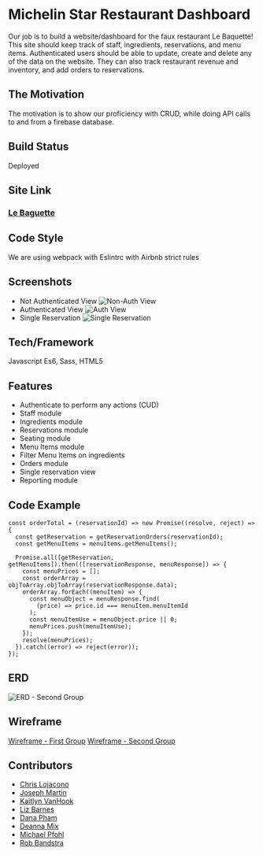# Michelin Star Restaurant Dashboard
Our job is to build a website/dashboard for the faux restaurant Le Baquette! This site should keep track of staff, ingredients, reservations, and menu items.
Authenticated users should be able to update, create and delete any of the data on the website. They can also track restaurant revenue and inventory, and add orders to reservations.

## The Motivation
The motivation is to show our proficiency with CRUD, while doing API calls to and from a firebase database. 

## Build Status
Deployed

## Site Link
### [Le Baguette](https://le-baguette-e03bd.web.app/)

## Code Style
We are using webpack with Eslintrc with Airbnb strict rules

## Screenshots
- Not Authenticated View
![Non-Auth View](https://i.postimg.cc/RVwST618/not-auth-menu.png)
- Authenticated View
![Auth View](https://i.postimg.cc/j20VWc1j/auth-menu.png)
- Single Reservation
![Single Reservation](https://i.imgur.com/rpFjliT.png)

## Tech/Framework
Javascript Es6, Sass, HTML5

## Features
* Authenticate to perform any actions (CUD)
* Staff module
* Ingredients module
* Reservations module
* Seating module
* Menu Items module
* Filter Menu Items on ingredients
* Orders module
* Single reservation view
* Reporting module

## Code Example
```
const orderTotal = (reservationId) => new Promise((resolve, reject) => {
  const getReservation = getReservationOrders(reservationId);
  const getMenuItems = menuItems.getMenuItems();

  Promise.all([getReservation, getMenuItems]).then(([reservationResponse, menuResponse]) => {
    const menuPrices = [];
    const orderArray = objToArray.objToArray(reservationResponse.data);
    orderArray.forEach((menuItem) => {
      const menuObject = menuResponse.find(
        (price) => price.id === menuItem.menuItemId
      );
      const menuItemUse = menuObject.price || 0;
      menuPrices.push(menuItemUse);
    });
    resolve(menuPrices);
  }).catch((error) => reject(error));
});
```

## ERD
![ERD - Second Group](https://i.postimg.cc/NMS3NsvM/le-baguette-screenshot.png)

## Wireframe
[Wireframe - First Group](https://www.figma.com/file/mgcTKkbXSx81KxopQasZaw/Wireframe?node-id=0%3A1)
[Wireframe - Second Group](https://www.figma.com/file/ATU4hLOwUy8eMZMyvc34M8/Wireframe?node-id=0%3A1)

## Contributors
* [Chris Lojacono](https://github.com/chrislojacono)
* [Joseph Martin](https://github.com/josephtmartin)
* [Kaitlyn VanHook](https://github.com/kaitvan)
* [Liz Barnes](https://github.com/liz-barnes)
* [Dana Pham](https://github.com/danapham)
* [Deanna Mix](https://github.com/DeannaMix)
* [Michael Pfohl](https://github.com/michaelpfohl)
* [Rob Bandstra](https://github.com/bandstrar)
